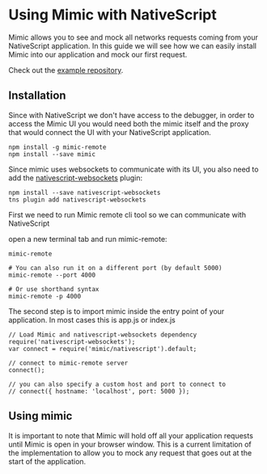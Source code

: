 # Using Mimic with NativeScript

Mimic allows you to see and mock all networks requests coming from your NativeScript application.
In this guide we will see how we can easily install Mimic into our application and mock our first request.

Check out the [example repository](https://github.com/morsdyce/mimic-nativescript-example).


## Installation

Since with NativeScript we don't have access to the debugger, in order to access the Mimic UI you would need both
the mimic itself and the proxy that would connect the UI with your NativeScript application.

```
npm install -g mimic-remote
npm install --save mimic
```

Since mimic uses websockets to communicate with its UI,
you also need to add the [nativescript-websockets](https://www.npmjs.com/package/nativescript-websockets) plugin:

```
npm install --save nativescript-websockets
tns plugin add nativescript-websockets
```

First we need to run Mimic remote cli tool so we can communicate with NativeScript

open a new terminal tab and run mimic-remote:

```
mimic-remote

# You can also run it on a different port (by default 5000)
mimic-remote --port 4000

# Or use shorthand syntax
mimic-remote -p 4000
```

The second step is to import mimic inside the entry point of your application.
In most cases this is app.js or index.js

```
// Load Mimic and nativescript-websockets dependency
require('nativescript-websockets');
var connect = require('mimic/nativescript').default;

// connect to mimic-remote server
connect();

// you can also specify a custom host and port to connect to
// connect({ hostname: 'localhost', port: 5000 });
```

## Using mimic

It is important to note that Mimic will hold off all your application requests until Mimic is open in your browser window.
This is a current limitation of the implementation to allow you to mock any request that goes out at the start of the application.
